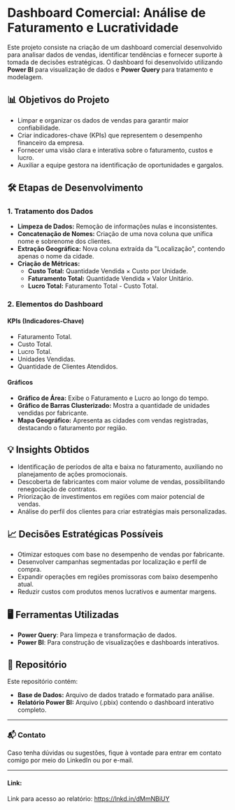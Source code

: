 # Dashboard Comercial: Análise de Faturamento e Lucratividade

Este projeto consiste na criação de um dashboard comercial desenvolvido para analisar dados de vendas, identificar tendências e fornecer suporte à tomada de decisões estratégicas. O dashboard foi desenvolvido utilizando **Power BI** para visualização de dados e **Power Query** para tratamento e modelagem.

## 📊 **Objetivos do Projeto**
- Limpar e organizar os dados de vendas para garantir maior confiabilidade.
- Criar indicadores-chave (KPIs) que representem o desempenho financeiro da empresa.
- Fornecer uma visão clara e interativa sobre o faturamento, custos e lucro.
- Auxiliar a equipe gestora na identificação de oportunidades e gargalos.

## 🛠️ **Etapas de Desenvolvimento**

### 1. **Tratamento dos Dados**
- **Limpeza de Dados:** Remoção de informações nulas e inconsistentes.
- **Concatenação de Nomes:** Criação de uma nova coluna que unifica nome e sobrenome dos clientes.
- **Extração Geográfica:** Nova coluna extraída da "Localização", contendo apenas o nome da cidade.
- **Criação de Métricas:**
  - **Custo Total:** Quantidade Vendida × Custo por Unidade.
  - **Faturamento Total:** Quantidade Vendida × Valor Unitário.
  - **Lucro Total:** Faturamento Total - Custo Total.

### 2. **Elementos do Dashboard**

#### **KPIs (Indicadores-Chave)**
- Faturamento Total.
- Custo Total.
- Lucro Total.
- Unidades Vendidas.
- Quantidade de Clientes Atendidos.

#### **Gráficos**
- **Gráfico de Área:** Exibe o Faturamento e Lucro ao longo do tempo.
- **Gráfico de Barras Clusterizado:** Mostra a quantidade de unidades vendidas por fabricante.
- **Mapa Geográfico:** Apresenta as cidades com vendas registradas, destacando o faturamento por região.

## 💡 **Insights Obtidos**
- Identificação de períodos de alta e baixa no faturamento, auxiliando no planejamento de ações promocionais.
- Descoberta de fabricantes com maior volume de vendas, possibilitando renegociação de contratos.
- Priorização de investimentos em regiões com maior potencial de vendas.
- Análise do perfil dos clientes para criar estratégias mais personalizadas.

## 📈 **Decisões Estratégicas Possíveis**
- Otimizar estoques com base no desempenho de vendas por fabricante.
- Desenvolver campanhas segmentadas por localização e perfil de compra.
- Expandir operações em regiões promissoras com baixo desempenho atual.
- Reduzir custos com produtos menos lucrativos e aumentar margens.

## 🖥️ **Ferramentas Utilizadas**
- **Power Query**: Para limpeza e transformação de dados.
- **Power BI**: Para construção de visualizações e dashboards interativos.

## 📂 **Repositório**
Este repositório contém:
- **Base de Dados:** Arquivo de dados tratado e formatado para análise.
- **Relatório Power BI:** Arquivo (.pbix) contendo o dashboard interativo completo.

---

### 📬 **Contato**
Caso tenha dúvidas ou sugestões, fique à vontade para entrar em contato comigo por meio do LinkedIn ou por e-mail. 

---

#### Link:
Link para acesso ao relatório: https://lnkd.in/dMmNBiUY
